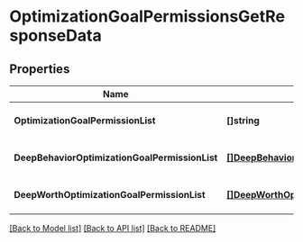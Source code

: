 # OptimizationGoalPermissionsGetResponseData

## Properties
Name | Type | Description | Notes
------------ | ------------- | ------------- | -------------
**OptimizationGoalPermissionList** | **[]string** |  | [optional] [default to null]
**DeepBehaviorOptimizationGoalPermissionList** | [**[]DeepBehaviorOptimizationGoalPermissionStruct**](deep_behavior_optimization_goal_permission_struct.md) |  | [optional] [default to null]
**DeepWorthOptimizationGoalPermissionList** | [**[]DeepWorthOptimizationGoalPermissionStruct**](deep_worth_optimization_goal_permission_struct.md) |  | [optional] [default to null]

[[Back to Model list]](../README.md#documentation-for-models) [[Back to API list]](../README.md#documentation-for-api-endpoints) [[Back to README]](../README.md)



